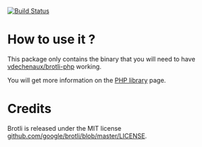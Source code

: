 [![Build Status](https://travis-ci.org/vdechenaux/brotli-bin-i386.svg?branch=master)](https://travis-ci.org/vdechenaux/brotli-bin-i386)

# How to use it ?
This package only contains the binary that you will need to have [vdechenaux/brotli-php](https://github.com/vdechenaux/brotli-php) working.

You will get more information on the [PHP library]((https://github.com/vdechenaux/brotli-php)) page.

# Credits
Brotli is released under the MIT license [github.com/google/brotli/blob/master/LICENSE](https://github.com/google/brotli/blob/master/LICENSE).
